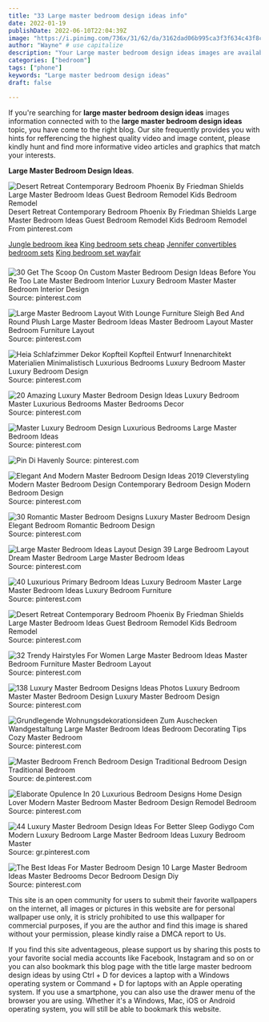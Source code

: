 ```yaml
---
title: "33 Large master bedroom design ideas info"
date: 2022-01-19
publishDate: 2022-06-10T22:04:39Z
image: "https://i.pinimg.com/736x/31/62/da/3162dad06b995ca3f3f634c43f8c6238.jpg"
author: "Wayne" # use capitalize
description: "Your Large master bedroom design ideas images are available. Large master bedroom design ideas are a topic that is being searched for and liked by netizens today. You can Find and Download the Large master bedroom design ideas files here. Find and Download all royalty-free photos."
categories: ["bedroom"]
tags: ["phone"]
keywords: "Large master bedroom design ideas"
draft: false

---
```


If you're searching for **large master bedroom design ideas** images information connected with to the **large master bedroom design ideas** topic, you have come to the right  blog.  Our site frequently  provides you with  hints  for refferencing  the highest  quality video and image  content, please kindly hunt and find more informative video articles and graphics  that match your interests.

**Large Master Bedroom Design Ideas**. 

![Desert Retreat Contemporary Bedroom Phoenix By Friedman Shields Large Master Bedroom Ideas Guest Bedroom Remodel Kids Bedroom Remodel](https://i.pinimg.com/originals/cf/f1/bc/cff1bcdcb3f26ca86992a6e1c3076d11.png "Desert Retreat Contemporary Bedroom Phoenix By Friedman Shields Large Master Bedroom Ideas Guest Bedroom Remodel Kids Bedroom Remodel")
Desert Retreat Contemporary Bedroom Phoenix By Friedman Shields Large Master Bedroom Ideas Guest Bedroom Remodel Kids Bedroom Remodel From pinterest.com

[Jungle bedroom ikea](/jungle-bedroom-ikea/)
[King bedroom sets cheap](/king-bedroom-sets-cheap/)
[Jennifer convertibles bedroom sets](/jennifer-convertibles-bedroom-sets/)
[King bedroom set wayfair](/king-bedroom-set-wayfair/)



### 

 


![30 Get The Scoop On Custom Master Bedroom Design Ideas Before You Re Too Late Master Bedroom Interior Luxury Bedroom Master Master Bedroom Interior Design](https://i.pinimg.com/736x/20/34/72/2034724bd2e2744761a7c00d0a13cc5e.jpg "30 Get The Scoop On Custom Master Bedroom Design Ideas Before You Re Too Late Master Bedroom Interior Luxury Bedroom Master Master Bedroom Interior Design")
Source: pinterest.com

 

![Large Master Bedroom Layout With Lounge Furniture Sleigh Bed And Round Plush Large Master Bedroom Ideas Master Bedroom Layout Master Bedroom Furniture Layout](https://i.pinimg.com/originals/3c/52/0e/3c520e4ce3b304cadc9548b3c6ab5e8d.jpg "Large Master Bedroom Layout With Lounge Furniture Sleigh Bed And Round Plush Large Master Bedroom Ideas Master Bedroom Layout Master Bedroom Furniture Layout")
Source: pinterest.com

 

![Heia Schlafzimmer Dekor Kopfteil Kopfteil Entwurf Innenarchitekt Materialien Minimalistisch Luxurious Bedrooms Luxury Bedroom Master Luxury Bedroom Design](https://i.pinimg.com/736x/4b/4a/45/4b4a456f9f773d42669c3b2fb32f5208.jpg "Heia Schlafzimmer Dekor Kopfteil Kopfteil Entwurf Innenarchitekt Materialien Minimalistisch Luxurious Bedrooms Luxury Bedroom Master Luxury Bedroom Design")
Source: pinterest.com

 

![20 Amazing Luxury Master Bedroom Design Ideas Luxury Bedroom Master Luxurious Bedrooms Master Bedrooms Decor](https://i.pinimg.com/originals/8c/e4/f2/8ce4f2367481e366cdfa699fd57f9dac.jpg "20 Amazing Luxury Master Bedroom Design Ideas Luxury Bedroom Master Luxurious Bedrooms Master Bedrooms Decor")
Source: pinterest.com

 

![Master Luxury Bedroom Design Luxurious Bedrooms Large Master Bedroom Ideas](https://i.pinimg.com/originals/2a/e0/8e/2ae08e22e63fb42ab0efd51edbb89adf.jpg "Master Luxury Bedroom Design Luxurious Bedrooms Large Master Bedroom Ideas")
Source: pinterest.com

 

![Pin Di Havenly](https://i.pinimg.com/originals/53/fc/08/53fc089af9776e089317deb504add8b7.jpg "Pin Di Havenly")
Source: pinterest.com

 

![Elegant And Modern Master Bedroom Design Ideas 2019 Cleverstyling Modern Master Bedroom Design Contemporary Bedroom Design Modern Bedroom Design](https://i.pinimg.com/736x/c6/24/b3/c624b3c86e98a213a59181bbfe4fab6f.jpg "Elegant And Modern Master Bedroom Design Ideas 2019 Cleverstyling Modern Master Bedroom Design Contemporary Bedroom Design Modern Bedroom Design")
Source: pinterest.com

 

![30 Romantic Master Bedroom Designs Luxury Master Bedroom Design Elegant Bedroom Romantic Bedroom Design](https://i.pinimg.com/736x/e9/42/3a/e9423aca4a778822c76f21253493c408--master-bedroom-design-bedroom-interior-design.jpg "30 Romantic Master Bedroom Designs Luxury Master Bedroom Design Elegant Bedroom Romantic Bedroom Design")
Source: pinterest.com

 

![Large Master Bedroom Ideas Layout Design 39 Large Bedroom Layout Dream Master Bedroom Large Master Bedroom Ideas](https://i.pinimg.com/564x/db/da/6b/dbda6ba4a7e9bf5e244e6c6200431b5f.jpg "Large Master Bedroom Ideas Layout Design 39 Large Bedroom Layout Dream Master Bedroom Large Master Bedroom Ideas")
Source: pinterest.com

 

![40 Luxurious Primary Bedroom Ideas Luxury Bedroom Master Large Master Bedroom Ideas Luxury Bedroom Furniture](https://i.pinimg.com/originals/e1/8d/60/e18d60c0234cae28bac694f50c9ff644.jpg "40 Luxurious Primary Bedroom Ideas Luxury Bedroom Master Large Master Bedroom Ideas Luxury Bedroom Furniture")
Source: pinterest.com

 

![Desert Retreat Contemporary Bedroom Phoenix By Friedman Shields Large Master Bedroom Ideas Guest Bedroom Remodel Kids Bedroom Remodel](https://i.pinimg.com/originals/cf/f1/bc/cff1bcdcb3f26ca86992a6e1c3076d11.png "Desert Retreat Contemporary Bedroom Phoenix By Friedman Shields Large Master Bedroom Ideas Guest Bedroom Remodel Kids Bedroom Remodel")
Source: pinterest.com

 

![32 Trendy Hairstyles For Women Large Master Bedroom Ideas Master Bedroom Furniture Master Bedroom Layout](https://i.pinimg.com/564x/e2/f0/c2/e2f0c2ce82b6f3ae7df010555de7cde7.jpg "32 Trendy Hairstyles For Women Large Master Bedroom Ideas Master Bedroom Furniture Master Bedroom Layout")
Source: pinterest.com

 

![138 Luxury Master Bedroom Designs Ideas Photos Luxury Bedroom Master Master Bedroom Design Luxury Master Bedroom Design](https://i.pinimg.com/736x/0d/76/0e/0d760e51ba29b6d8061dfd5b1d37aeb4--luxury-master-bedroom-master-bedroom-design.jpg "138 Luxury Master Bedroom Designs Ideas Photos Luxury Bedroom Master Master Bedroom Design Luxury Master Bedroom Design")
Source: pinterest.com

 

![Grundlegende Wohnungsdekorationsideen Zum Auschecken Wandgestaltung Large Master Bedroom Ideas Bedroom Decorating Tips Cozy Master Bedroom](https://i.pinimg.com/736x/0e/6a/3d/0e6a3d3338d8ec9f5880a3b84d452a75.jpg "Grundlegende Wohnungsdekorationsideen Zum Auschecken Wandgestaltung Large Master Bedroom Ideas Bedroom Decorating Tips Cozy Master Bedroom")
Source: pinterest.com

 

![Master Bedroom French Bedroom Design Traditional Bedroom Design Traditional Bedroom](https://i.pinimg.com/originals/4f/ff/22/4fff225760e191ae4d29921224755928.jpg "Master Bedroom French Bedroom Design Traditional Bedroom Design Traditional Bedroom")
Source: de.pinterest.com

 

![Elaborate Opulence In 20 Luxurious Bedroom Designs Home Design Lover Modern Master Bedroom Master Bedroom Design Remodel Bedroom](https://i.pinimg.com/originals/95/4c/ef/954cef0fb053313e441cdaea4e419382.jpg "Elaborate Opulence In 20 Luxurious Bedroom Designs Home Design Lover Modern Master Bedroom Master Bedroom Design Remodel Bedroom")
Source: pinterest.com

 

![44 Luxury Master Bedroom Design Ideas For Better Sleep Godiygo Com Modern Luxury Bedroom Large Master Bedroom Ideas Luxury Bedroom Master](https://i.pinimg.com/originals/b5/7a/80/b57a80c592e5e30b99d83051ef328cc1.jpg "44 Luxury Master Bedroom Design Ideas For Better Sleep Godiygo Com Modern Luxury Bedroom Large Master Bedroom Ideas Luxury Bedroom Master")
Source: gr.pinterest.com

 

![The Best Ideas For Master Bedroom Design 10 Large Master Bedroom Ideas Master Bedrooms Decor Bedroom Design Diy](https://i.pinimg.com/736x/31/62/da/3162dad06b995ca3f3f634c43f8c6238.jpg "The Best Ideas For Master Bedroom Design 10 Large Master Bedroom Ideas Master Bedrooms Decor Bedroom Design Diy")
Source: pinterest.com

 

This site is an open community for users to submit their favorite wallpapers on the internet, all images or pictures in this website are for personal wallpaper use only, it is stricly prohibited to use this wallpaper for commercial purposes, if you are the author and find this image is shared without your permission, please kindly raise a DMCA report to Us.

If you find this site adventageous, please support us by sharing this posts to your favorite social media accounts like Facebook, Instagram and so on or you can also bookmark this blog page with the title large master bedroom design ideas by using Ctrl + D for devices a laptop with a Windows operating system or Command + D for laptops with an Apple operating system. If you use a smartphone, you can also use the drawer menu of the browser you are using. Whether it's a Windows, Mac, iOS or Android operating system, you will still be able to bookmark this website.
